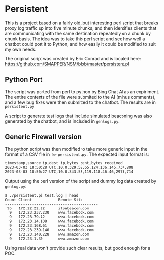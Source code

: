 # Persistent

This is a project based on a fairly old, but interesting perl script that breaks proxy log traffic up into five minute chunks, and then identifies clients that are communicating with the same destination repeatedly on a chunk by chunk basis. The idea was to take this perl script and see how well a chatbot could port it to Python, and how easily it could be modified to suit my own needs.  

The original script was created by Eric Conrad and is located here:
https://github.com/SMAPPER/NSM/blob/master/persistent.pl  

## Python Port

The script was ported from perl to python by Bing Chat AI as an expiriment. The entire contents of the file were submited to the AI (minus comments), and a few bug fixes were then submitted to the chatbot. The results are in `persistent.py`

A script to generate test logs that include simulated beaconing was also generated by the chatbot, and is included in `genlogs.py`.

## Generic Firewall version

The python script was then modified to take more generic input in the format of a CSV file in `fw-persistent.py`. The expected input format is:

```
timestamp,source_ip,dest_ip,bytes_sent,bytes_received
2023-03-03 18:50:28 UTC,10.0.329.52,65.124.136.145,737,808
2023-03-03 18:50:27 UTC,10.0.343.58,119.118.46.46,2973,714
```

Output using the perl version of the script and dummy log data created by `genlog.py`:

```
$ ./persistent.pl test.log | head
Count Client            Remote Site
------------------------------------------
 95   172.22.22.22      itsabeacon.com
  9   172.23.237.230    www.facebook.com
  9   172.23.79.42      www.facebook.com
  9   172.23.14.108     www.facebook.com
  9   172.23.168.61     www.facebook.com
  9   172.23.239.140    www.facebook.com
  9   172.23.140.228    www.amazon.com
  9   172.23.1.30       www.amazon.com
```

Using real data won't provide such clear results, but good enough for a POC.  